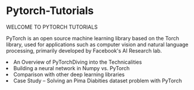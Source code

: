 # Pytorch-Tutorials
WELCOME TO PYTORCH TUTORIALS

PyTorch is an open source machine learning library based on the Torch library, used for applications such as computer vision and natural language processing, primarily developed by Facebook's AI Research lab.



<li>An Overview of PyTorch</li?
<li>Diving into the Technicalities</li>
<li>Building a neural network in Numpy vs. PyTorch</li>
<li>Comparison with other deep learning libraries</li>
<li>Case Study – Solving an Pima Diabities dataset problem with PyTorch</li>
